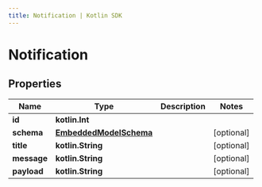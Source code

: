 ```yaml
---
title: Notification | Kotlin SDK
---
```



# Notification

## Properties
Name | Type | Description | Notes
------------ | ------------- | ------------- | -------------
**id** | **kotlin.Int** |  | 
**schema** | [**EmbeddedModelSchema**](EmbeddedModelSchema) |  |  [optional]
**title** | **kotlin.String** |  |  [optional]
**message** | **kotlin.String** |  |  [optional]
**payload** | **kotlin.String** |  |  [optional]



